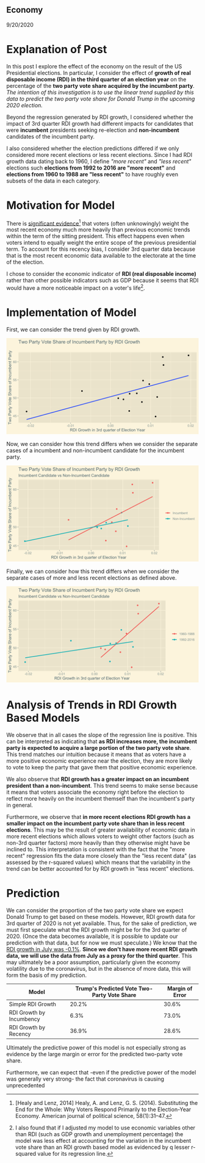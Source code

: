 ## Economy

9/20/2020

# Explanation of Post

In this post I explore the effect of the economy on the result of the US Presidential elections. In particular, I consider the effect of **growth of real disposable income (RDI) in the third quarter of an election year** on the percentage of the **two party vote share acquired by the incumbent party**. *The intention of this investigation is to use the linear trend supplied by this data to predict the two party vote share for Donald Trump in the upcoming 2020 election.*

Beyond the regression generated by RDI growth, I considered whether the impact of 3rd quarter RDI growth had different impacts for candidates that were **incumbent** presidents seeking re-election and **non-incumbent** candidates of the incumbent party.

I also considered whether the election predictions differed if we only considered more recent elections or less recent elections. Since I had RDI growth data dating back to 1960, I define *"more recent"* and *"less recent"* elections such **elections from 1992 to 2016 are "more recent"** and **elections from 1960 to 1988 are "less recent"** to have roughly even subsets of the data in each category.


# Motivation for Model

There is [significant evidence](https://onlinelibrary-wiley-com.ezp-prod1.hul.harvard.edu/doi/pdfdirect/10.1111/ajps.12053)[^1] that voters (often unknowingly) weight the most recent economy much more heavily than previous economic trends within the term of the sitting president. This effect happens even when voters intend to equally weight the entire scope of the previous presidential term. To account for this recency bias, I consider 3rd quarter data because that is the most recent economic data available to the electorate at the time of the election.

I chose to consider the economic indicator of **RDI (real disposable income)** rather than other possible indicators such as GDP because it seems that RDI would have a more noticeable impact on a voter's life[^2]. 

# Implementation of Model

First, we can consider the trend given by RDI growth.

![image of RDI growth vs two party vote share](../figures/rdi_growth_basic.png)

Now, we can consider how this trend differs when we consider the separate cases of a incumbent and non-incumbent candidate for the incumbent party.

![image of RDI growth vs two party vote share by incumbency](../figures/rdi_growth_incumbent.png)

Finally, we can consider how this trend differs when we consider the separate cases of more and less recent elections as defined above.

![image of RDI growth vs two party vote share by election year](../figures/rdi_growth_age.png)

# Analysis of Trends in RDI Growth Based Models

We observe that in all cases the slope of the regression line is positive. This can be interpreted as indicating that **as RDI increases more, the incumbent party is expected to acquire a large portion of the two party vote share**. This trend matches our intuition because it means that as voters have a more positive economic experience near the election, they are more likely to vote to keep the party that gave them that positive economic experience.

We also observe that **RDI growth has a greater impact on an incumbent president than a non-incumbent**. This trend seems to make sense because it means that voters associate the economy right before the election to reflect more heavily on the incumbent themself than the incumbent's party in general.


Furthermore, we observe that **in more recent elections RDI growth has a smaller impact on the incumbent party vote share than in less recent elections**. This may be the result of greater availability of economic data in more recent elections which allows voters to weight other factors (such as non-3rd quarter factors) more heavily than they otherwise might have be inclined to. This interpretation is consistent with the fact that the "more recent" regression fits the data more closely than the "less recent data" (as assessed by the r-squared values) which means that the variability in the trend can be better accounted for by RDI growth in "less recent" elections.


# Prediction

We can consider the proportion of the two party vote share we expect Donald Trump to get based on these models. However, RDI growth data for 3rd quarter of 2020 is not yet available. Thus, for the sake of prediction, we must first speculate what the RDI growth might be for the 3rd quarter of 2020. (Once the data becomes available, it is possible to update our prediction with that data, but for now we must speculate.) We know that the [RDI growth in July was -0.1%](https://www.bea.gov/news/2020/personal-income-and-outlays-july-2020#:~:text=Disposable%20personal%20income%20(DPI)%20increased,(tables%205%20and%207).). **Since we don't have more recent RDI growth data, we will use the data from July as a proxy for the third quarter**. This may ultimately be a poor assumption, particularly given the economy volatility due to the coronavirus, but in the absence of more data, this will form the basis of my prediction.

| Model                    | Trump's Predicted Vote Two-Party Vote Share  | Margin of Error
|--------------------------|----------------------------------------------|----------------
| Simple RDI Growth        |                  20.2%                       |30.6%
| RDI Growth by Incumbency |                   6.3%                       |73.0%   
| RDI Growth by Recency    |                  36.9%                       |28.6%     

Ultimately the predictive power of this model is not especially strong as evidence by the large margin or error for the predicted two-party vote share. 

Furthermore, we can expect that -even if the predictive power of the model was generally very strong- the fact that coronavirus is causing unprecedented 

[^1]: [Healy and Lenz, 2014] Healy, A. and Lenz, G. S. (2014). Substituting the End for the Whole: Why Voters Respond Primarily to the Election-Year Economy. American journal of political science, 58(1):31–47.

[^2]: I also found that if I adjusted my model to use economic variables other than RDI (such as GDP growth and unemployment percentage) the model was less effect at accounting for the variation in the incumbent vote share than an RDI growth based model as evidenced by q lesser r-squared value for its regression line.